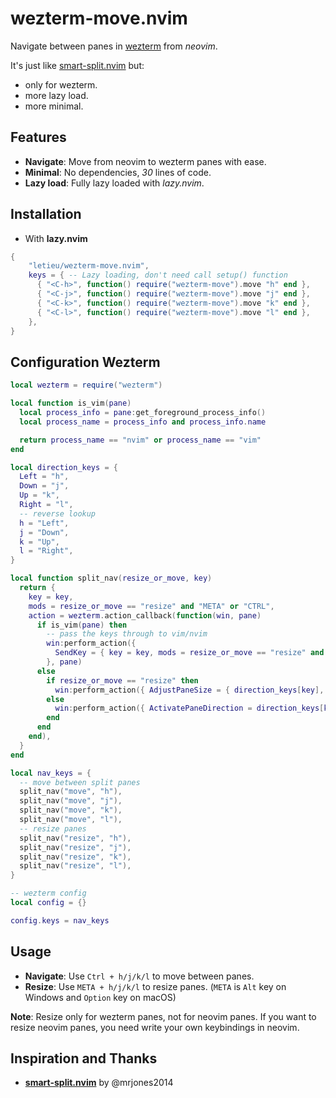 # wezterm-move.nvim

Navigate between panes in [wezterm](https://wezterm.com/) from *neovim*.

It's just like [smart-split.nvim](https://github.com/mrjones2014/smart-splits.nvim) but:
 - only for wezterm.
 - more lazy load.
 - more minimal.

## Features
- **Navigate**: Move from neovim to wezterm panes with ease.
- **Minimal**: No dependencies, *30* lines of code.
- **Lazy load**: Fully lazy loaded with *lazy.nvim*.

## Installation

* With **lazy.nvim**

```lua
{
    "letieu/wezterm-move.nvim",
    keys = { -- Lazy loading, don't need call setup() function
      { "<C-h>", function() require("wezterm-move").move "h" end },
      { "<C-j>", function() require("wezterm-move").move "j" end },
      { "<C-k>", function() require("wezterm-move").move "k" end },
      { "<C-l>", function() require("wezterm-move").move "l" end },
    },
}
```

## Configuration Wezterm

```lua
local wezterm = require("wezterm")

local function is_vim(pane)
  local process_info = pane:get_foreground_process_info()
  local process_name = process_info and process_info.name

  return process_name == "nvim" or process_name == "vim"
end

local direction_keys = {
  Left = "h",
  Down = "j",
  Up = "k",
  Right = "l",
  -- reverse lookup
  h = "Left",
  j = "Down",
  k = "Up",
  l = "Right",
}

local function split_nav(resize_or_move, key)
  return {
    key = key,
    mods = resize_or_move == "resize" and "META" or "CTRL",
    action = wezterm.action_callback(function(win, pane)
      if is_vim(pane) then
        -- pass the keys through to vim/nvim
        win:perform_action({
          SendKey = { key = key, mods = resize_or_move == "resize" and "META" or "CTRL" },
        }, pane)
      else
        if resize_or_move == "resize" then
          win:perform_action({ AdjustPaneSize = { direction_keys[key], 3 } }, pane)
        else
          win:perform_action({ ActivatePaneDirection = direction_keys[key] }, pane)
        end
      end
    end),
  }
end

local nav_keys = {
  -- move between split panes
  split_nav("move", "h"),
  split_nav("move", "j"),
  split_nav("move", "k"),
  split_nav("move", "l"),
  -- resize panes
  split_nav("resize", "h"),
  split_nav("resize", "j"),
  split_nav("resize", "k"),
  split_nav("resize", "l"),
}

-- wezterm config
local config = {}

config.keys = nav_keys
```

## Usage

- **Navigate**: Use `Ctrl + h/j/k/l` to move between panes.
- **Resize**: Use `META + h/j/k/l` to resize panes. (`META` is `Alt` key on Windows and `Option` key on macOS)

**Note**: Resize only for wezterm panes, not for neovim panes.
If you want to resize neovim panes, you need write your own keybindings in neovim.

## Inspiration and Thanks
- **[smart-split.nvim](https://github.com/mrjones2014/smart-splits.nvim)** by @mrjones2014

